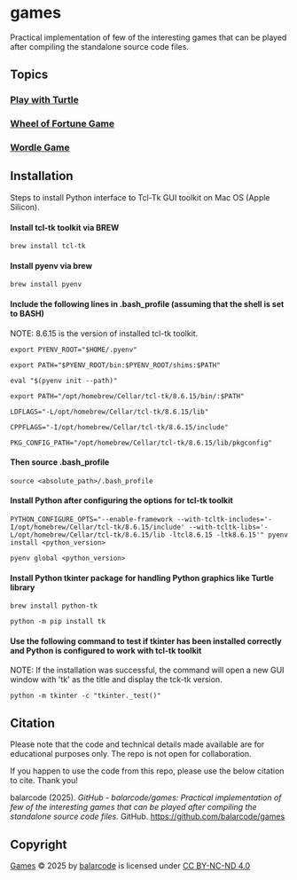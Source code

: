 # games

Practical implementation of few of the interesting games that can be played after compiling the standalone source code files.

## Topics

### [Play with Turtle](https://github.com/balarcode/games/tree/main/turtle_play)

### [Wheel of Fortune Game](https://github.com/balarcode/games/tree/main/wheel_of_fortune)

### [Wordle Game](https://github.com/balarcode/games/tree/main/wordle)

###

## Installation

Steps to install Python interface to Tcl-Tk GUI toolkit on Mac OS (Apple Silicon).

#### Install tcl-tk toolkit via BREW
```
brew install tcl-tk
```

#### Install pyenv via brew
```
brew install pyenv
```

#### Include the following lines in .bash_profile (assuming that the shell is set to BASH)
NOTE: 8.6.15 is the version of installed tcl-tk toolkit.
```
export PYENV_ROOT="$HOME/.pyenv"
```
```
export PATH="$PYENV_ROOT/bin:$PYENV_ROOT/shims:$PATH"
```
```
eval "$(pyenv init --path)"
```
```
export PATH="/opt/homebrew/Cellar/tcl-tk/8.6.15/bin/:$PATH"
```
```
LDFLAGS="-L/opt/homebrew/Cellar/tcl-tk/8.6.15/lib"
```
```
CPPFLAGS="-I/opt/homebrew/Cellar/tcl-tk/8.6.15/include"
```
```
PKG_CONFIG_PATH="/opt/homebrew/Cellar/tcl-tk/8.6.15/lib/pkgconfig"
```

#### Then source .bash_profile
```
source <absolute_path>/.bash_profile
```

#### Install Python after configuring the options for tcl-tk toolkit
```
PYTHON_CONFIGURE_OPTS="--enable-framework --with-tcltk-includes='-I/opt/homebrew/Cellar/tcl-tk/8.6.15/include' --with-tcltk-libs='-L/opt/homebrew/Cellar/tcl-tk/8.6.15/lib -ltcl8.6.15 -ltk8.6.15'" pyenv install <python_version>
```
```
pyenv global <python_version>
```

#### Install Python tkinter package for handling Python graphics like Turtle library
```
brew install python-tk
```
```
python -m pip install tk
```

#### Use the following command to test if tkinter has been installed correctly and Python is configured to work with tcl-tk toolkit
NOTE: If the installation was successful, the command will open a new GUI window with 'tk' as the title and display the tck-tk version.
```
python -m tkinter -c "tkinter._test()"
```

## Citation

Please note that the code and technical details made available are for educational purposes only. The repo is not open for collaboration.

If you happen to use the code from this repo, please use the below citation to cite. Thank you!

balarcode (2025). *GitHub - balarcode/games: Practical implementation of few of the interesting games that can be played after compiling the standalone source code files.* GitHub. https://github.com/balarcode/games

## Copyright

<a href="https://github.com/balarcode/games">Games</a> © 2025 by <a href="https://github.com/balarcode">balarcode</a> is licensed under <a href="https://creativecommons.org/licenses/by-nc-nd/4.0/">CC BY-NC-ND 4.0</a>

<img src="https://mirrors.creativecommons.org/presskit/icons/cc.svg" alt="" style="max-width: 1em;max-height:1em;margin-left: .2em;"><img src="https://mirrors.creativecommons.org/presskit/icons/by.svg" alt="" style="max-width: 1em;max-height:1em;margin-left: .2em;"><img src="https://mirrors.creativecommons.org/presskit/icons/nc.svg" alt="" style="max-width: 1em;max-height:1em;margin-left: .2em;"><img src="https://mirrors.creativecommons.org/presskit/icons/nd.svg" alt="" style="max-width: 1em;max-height:1em;margin-left: .2em;">
